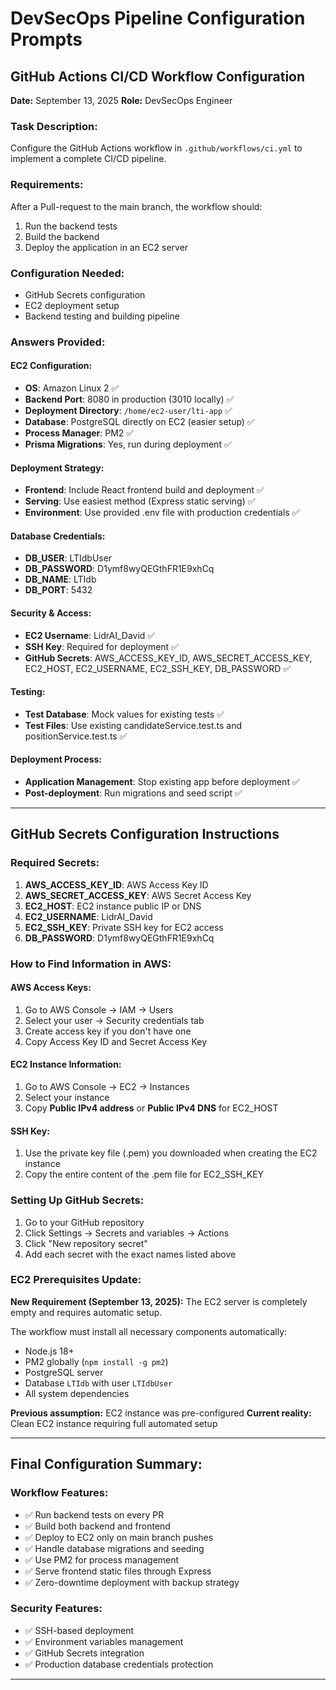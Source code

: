 # DevSecOps Pipeline Configuration Prompts

## GitHub Actions CI/CD Workflow Configuration

**Date:** September 13, 2025
**Role:** DevSecOps Engineer

### Task Description:
Configure the GitHub Actions workflow in `.github/workflows/ci.yml` to implement a complete CI/CD pipeline.

### Requirements:
After a Pull-request to the main branch, the workflow should:
1. Run the backend tests
2. Build the backend
3. Deploy the application in an EC2 server

### Configuration Needed:
- GitHub Secrets configuration
- EC2 deployment setup
- Backend testing and building pipeline

### Answers Provided:

#### EC2 Configuration:
- **OS**: Amazon Linux 2 ✅
- **Backend Port**: 8080 in production (3010 locally) ✅
- **Deployment Directory**: `/home/ec2-user/lti-app` ✅
- **Database**: PostgreSQL directly on EC2 (easier setup) ✅
- **Process Manager**: PM2 ✅
- **Prisma Migrations**: Yes, run during deployment ✅

#### Deployment Strategy:
- **Frontend**: Include React frontend build and deployment ✅
- **Serving**: Use easiest method (Express static serving) ✅
- **Environment**: Use provided .env file with production credentials ✅

#### Database Credentials:
- **DB_USER**: LTIdbUser
- **DB_PASSWORD**: D1ymf8wyQEGthFR1E9xhCq
- **DB_NAME**: LTIdb
- **DB_PORT**: 5432

#### Security & Access:
- **EC2 Username**: LidrAI_David ✅
- **SSH Key**: Required for deployment ✅
- **GitHub Secrets**: AWS_ACCESS_KEY_ID, AWS_SECRET_ACCESS_KEY, EC2_HOST, EC2_USERNAME, EC2_SSH_KEY, DB_PASSWORD ✅

#### Testing:
- **Test Database**: Mock values for existing tests ✅
- **Test Files**: Use existing candidateService.test.ts and positionService.test.ts ✅

#### Deployment Process:
- **Application Management**: Stop existing app before deployment ✅
- **Post-deployment**: Run migrations and seed script ✅

---

## GitHub Secrets Configuration Instructions

### Required Secrets:
1. **AWS_ACCESS_KEY_ID**: AWS Access Key ID
2. **AWS_SECRET_ACCESS_KEY**: AWS Secret Access Key  
3. **EC2_HOST**: EC2 instance public IP or DNS
4. **EC2_USERNAME**: LidrAI_David
5. **EC2_SSH_KEY**: Private SSH key for EC2 access
6. **DB_PASSWORD**: D1ymf8wyQEGthFR1E9xhCq

### How to Find Information in AWS:

#### AWS Access Keys:
1. Go to AWS Console → IAM → Users
2. Select your user → Security credentials tab
3. Create access key if you don't have one
4. Copy Access Key ID and Secret Access Key

#### EC2 Instance Information:
1. Go to AWS Console → EC2 → Instances
2. Select your instance
3. Copy **Public IPv4 address** or **Public IPv4 DNS** for EC2_HOST

#### SSH Key:
1. Use the private key file (.pem) you downloaded when creating the EC2 instance
2. Copy the entire content of the .pem file for EC2_SSH_KEY

### Setting Up GitHub Secrets:
1. Go to your GitHub repository
2. Click Settings → Secrets and variables → Actions
3. Click "New repository secret"
4. Add each secret with the exact names listed above

### EC2 Prerequisites Update:
**New Requirement (September 13, 2025):** The EC2 server is completely empty and requires automatic setup.

The workflow must install all necessary components automatically:
- Node.js 18+ 
- PM2 globally (`npm install -g pm2`)
- PostgreSQL server
- Database `LTIdb` with user `LTIdbUser`
- All system dependencies

**Previous assumption:** EC2 instance was pre-configured
**Current reality:** Clean EC2 instance requiring full automated setup

---

## Final Configuration Summary:

### Workflow Features:
- ✅ Run backend tests on every PR
- ✅ Build both backend and frontend
- ✅ Deploy to EC2 only on main branch pushes
- ✅ Handle database migrations and seeding
- ✅ Use PM2 for process management
- ✅ Serve frontend static files through Express
- ✅ Zero-downtime deployment with backup strategy

### Security Features:
- ✅ SSH-based deployment
- ✅ Environment variables management
- ✅ GitHub Secrets integration
- ✅ Production database credentials protection

---